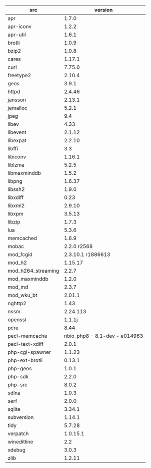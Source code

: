| src | version |
| ---- | ---- |
| apr | 1.7.0 |
| apr-iconv | 1.2.2 |
| apr-util | 1.6.1 |
| brotli | 1.0.9 |
| bzip2 | 1.0.8 |
| cares | 1.17.1 |
| curl | 7.75.0 |
| freetype2 | 2.10.4 |
| geos | 3.9.1 |
| httpd | 2.4.46 |
| jansson | 2.13.1 |
| jemalloc | 5.2.1 |
| jpeg | 9.4 |
| libev | 4.33 |
| libevent | 2.1.12 |
| libexpat | 2.2.10 |
| libffi | 3.3 |
| libiconv | 1.16.1 |
| liblzma | 5.2.5 |
| libmaxminddb | 1.5.2 |
| libpng | 1.6.37 |
| libssh2 | 1.9.0 |
| libxdiff | 0.23 |
| libxml2 | 2.9.10 |
| libxpm | 3.5.13 |
| libzip | 1.7.3 |
| lua | 5.3.6 |
| memcached | 1.6.9 |
| mobac | 2.2.0 r2568 |
| mod_fcgid | 2.3.10.1 r1886613 |
| mod_h2 | 1.15.17 |
| mod_h264_streaming | 2.2.7 |
| mod_maxminddb | 1.2.0 |
| mod_md | 2.3.7 |
| mod_wku_bt | 2.01.1 |
| nghttp2 | 1.43 |
| nssm | 2.24.113 |
| openssl | 1.1.1j |
| pcre | 8.44 |
| pecl-memcache | nbio_php8 - 8.1-dev - e014963 |
| pecl-text-xdiff | 2.0.1 |
| php-cgi-spawner | 1.1.23 |
| php-ext-brotli | 0.13.1 |
| php-geos | 1.0.1 |
| php-sdk | 2.2.0 |
| php-src | 8.0.2 |
| sdlna | 1.0.3 |
| serf | 2.0.0 |
| sqlite | 3.34.1 |
| subversion | 1.14.1 |
| tidy | 5.7.28 |
| verpatch | 1.0.15.1 |
| wineditline | 2.2 |
| xdebug | 3.0.3 |
| zlib | 1.2.11 |
